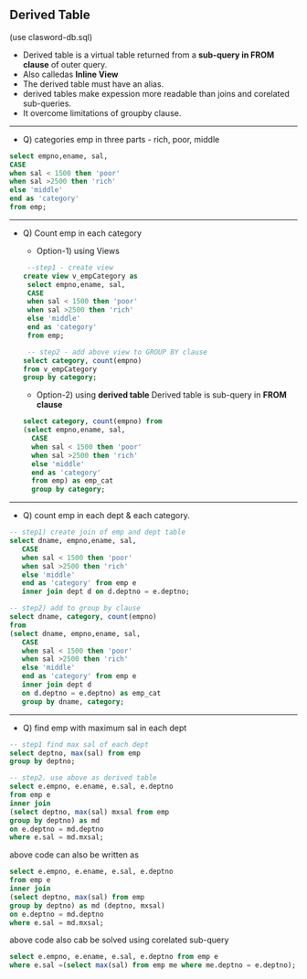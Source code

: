 ## Derived Table
(use clasword-db.sql)

- Derived table is a virtual table returned from a **sub-query in FROM clause** of outer query.
- Also calledas **Inline View**
- The derived table must have an alias.
- derived tables make expession more readable than joins and corelated sub-queries.
- It overcome limitations of groupby clause.

----

- Q) categories emp in three parts - rich, poor, middle

```SQL
select empno,ename, sal, 
CASE
when sal < 1500 then 'poor'
when sal >2500 then 'rich'
else 'middle'
end as 'category'
from emp;
```
----

- Q) Count emp in each category

  - Option-1) using Views
   ```SQL
    --step1 - create view
   create view v_empCategory as
    select empno,ename, sal, 
    CASE
    when sal < 1500 then 'poor'
    when sal >2500 then 'rich'
    else 'middle'
    end as 'category'
    from emp;
 
    -- step2 - add above view to GROUP BY clause
   select category, count(empno)
   from v_empCategory 
   group by category;
   ```

  - Option-2) using **derived table**
    Derived table is sub-query in **FROM clause**

  ```SQL
  select category, count(empno) from
  (select empno,ename, sal, 
    CASE
    when sal < 1500 then 'poor'
    when sal >2500 then 'rich'
    else 'middle'
    end as 'category'
    from emp) as emp_cat
    group by category;
  ```

----

- Q) count emp in each dept & each category.

 ```SQL
 -- step1) create join of emp and dept table
 select dname, empno,ename, sal, 
    CASE
    when sal < 1500 then 'poor'
    when sal >2500 then 'rich'
    else 'middle'
    end as 'category' from emp e
    inner join dept d on d.deptno = e.deptno;

-- step2) add to group by clause
 select dname, category, count(empno)
 from
 (select dname, empno,ename, sal, 
    CASE
    when sal < 1500 then 'poor'
    when sal >2500 then 'rich'
    else 'middle'
    end as 'category' from emp e
    inner join dept d 
    on d.deptno = e.deptno) as emp_cat
    group by dname, category;
 ```

----

- Q) find emp with maximum sal in each dept
 
 ```SQL
 -- step1 find max sal of each dept
 select deptno, max(sal) from emp
 group by deptno;

 -- step2. use above as derived table
 select e.empno, e.ename, e.sal, e.deptno
 from emp e
 inner join 
 (select deptno, max(sal) mxsal from emp
 group by deptno) as md
 on e.deptno = md.deptno
 where e.sal = md.mxsal;
 ```

above code can also be written as

 ```SQL
 select e.empno, e.ename, e.sal, e.deptno
 from emp e
 inner join 
 (select deptno, max(sal) from emp
 group by deptno) as md (deptno, mxsal)
 on e.deptno = md.deptno
 where e.sal = md.mxsal;
 
 ```

 above code also cab be solved using corelated sub-query

  ```SQL
  select e.empno, e.ename, e.sal, e.deptno from emp e
  where e.sal =(select max(sal) from emp me where me.deptno = e.deptno);
  ```


